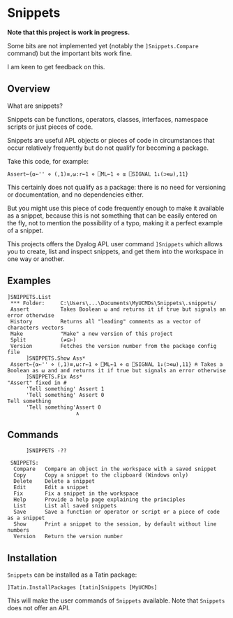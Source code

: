 # Snippets

**Note that this project is work in progress.**

Some bits are not implemented yet (notably the `]Snippets.Compare` command) but the important bits work fine.

I am keen to get feedback on this.

## Overview

What are snippets?

Snippets can be functions, operators, classes, interfaces, namespace scripts or just pieces of code.

Snippets are useful APL objects or pieces of code in circumstances that occur relatively frequently but do not qualify for becoming a package.

Take this code, for example:

```
Assert←{⍺←'' ⋄ (,1)≡,⍵:r←1 ⋄ ⎕ML←1 ⋄ ⍺ ⎕SIGNAL 1↓(⊃∊⍵),11}
```

This certainly does not qualify as a package: there is no need for versioning or documentation, and no dependencies either.

But you might use this piece of code frequently enough to make it available as a snippet, because this is not something that can be easily entered on the fly, not to mention the possibility of a typo, making it a perfect example of a snippet.

This projects offers the Dyalog APL user command `]Snippets` which allows you to create, list and inspect snippets, and get them into the workspace in one way or another.


## Examples

```
]SNIPPETS.List
 *** Folder:     C:\Users\...\Documents\MyUCMDs\Snippets\.snippets/                                              
 Assert          Takes Boolean ⍵ and returns it if true but signals an error otherwise                  
 History         Returns all "leading" comments as a vector of characters vectors               
 Make            "Make" a new version of this project                                                            
 Split           (≠⊆⊢)                                                                                           
 Version         Fetches the version number from the package config file                                         
      ]SNIPPETS.Show Ass*
 Assert←{⍺←'' ⋄ (,1)≡,⍵:r←1 ⋄ ⎕ML←1 ⋄ ⍺ ⎕SIGNAL 1↓(⊃∊⍵),11} ⍝ Takes a Boolean as ⍵ and and returns it if true but signals an error otherwise 
      ]SNIPPETS.Fix Ass*
"Assert" fixed in #
      'Tell something' Assert 1
      'Tell something' Assert 0
Tell something
      'Tell something'Assert 0
                      ∧

```


## Commands

```
      ]SNIPPETS -??
                                                                           
 SNIPPETS:                                                                 
  Compare   Compare an object in the workspace with a saved snippet       
  Copy      Copy a snippet to the clipboard (Windows only)                 
  Delete    Delete a snippet                                               
  Edit      Edit a snippet                                                 
  Fix       Fix a snippet in the workspace                                   
  Help      Provide a help page explaining the principles                 
  List      List all saved snippets                                        
  Save      Save a function or operator or script or a piece of code as a snippet            
  Show      Print a snippet to the session, by default without line numbers
  Version   Return the version number                                     
```


## Installation

`Snippets` can be installed as a Tatin package:

```
]Tatin.InstallPackages [tatin]Snippets [MyUCMDs]
```

This will make the user commands of `Snippets` available. Note that `Snippets` does not offer an API.
